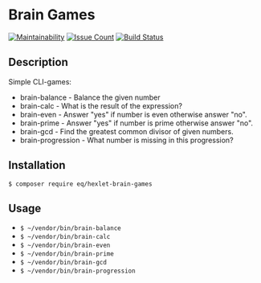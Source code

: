 # Brain Games

[![Maintainability](https://api.codeclimate.com/v1/badges/7e52f227e347b89d2212/maintainability)](https://codeclimate.com/github/orion122/brain-games/maintainability)
[![Issue Count](https://codeclimate.com/github/orion122/brain-games/badges/issue_count.svg)](https://codeclimate.com/github/orion122/brain-games)
[![Build Status](https://travis-ci.org/orion122/brain-games.svg?branch=master)](https://travis-ci.org/orion122/brain-games)

## Description
Simple CLI-games:
- brain-balance - Balance the given number
- brain-calc - What is the result of the expression?
- brain-even - Answer "yes" if number is even otherwise answer "no".
- brain-prime - Answer "yes" if number is prime otherwise answer "no".
- brain-gcd - Find the greatest common divisor of given numbers.
- brain-progression - What number is missing in this progression?

## Installation
`$ composer require eq/hexlet-brain-games`

## Usage
- `$ ~/vendor/bin/brain-balance`
- `$ ~/vendor/bin/brain-calc`
- `$ ~/vendor/bin/brain-even`
- `$ ~/vendor/bin/brain-prime`
- `$ ~/vendor/bin/brain-gcd`
- `$ ~/vendor/bin/brain-progression`
